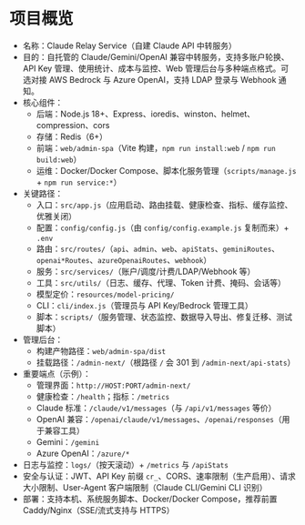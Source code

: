 # 项目概览

- 名称：Claude Relay Service（自建 Claude API 中转服务）
- 目的：自托管的 Claude/Gemini/OpenAI 兼容中转服务，支持多账户轮换、API Key 管理、使用统计、成本与监控、Web 管理后台与多种端点格式。可选对接 AWS Bedrock 与 Azure OpenAI，支持 LDAP 登录与 Webhook 通知。
- 核心组件：
  - 后端：Node.js 18+、Express、ioredis、winston、helmet、compression、cors
  - 存储：Redis（6+）
  - 前端：`web/admin-spa`（Vite 构建，`npm run install:web` / `npm run build:web`）
  - 运维：Docker/Docker Compose、脚本化服务管理（`scripts/manage.js` + `npm run service:*`）
- 关键路径：
  - 入口：`src/app.js`（应用启动、路由挂载、健康检查、指标、缓存监控、优雅关闭）
  - 配置：`config/config.js`（由 `config/config.example.js` 复制而来）+ `.env`
  - 路由：`src/routes/`（`api`、`admin`、`web`、`apiStats`、`geminiRoutes`、`openai*Routes`、`azureOpenaiRoutes`、`webhook`）
  - 服务：`src/services/`（账户/调度/计费/LDAP/Webhook 等）
  - 工具：`src/utils/`（日志、缓存、代理、Token 计费、掩码、会话等）
  - 模型定价：`resources/model-pricing/`
  - CLI：`cli/index.js`（管理员与 API Key/Bedrock 管理工具）
  - 脚本：`scripts/`（服务管理、状态监控、数据导入导出、修复迁移、测试脚本）
- 管理后台：
  - 构建产物路径：`web/admin-spa/dist`
  - 挂载路径：`/admin-next/`（根路径 `/` 会 301 到 `/admin-next/api-stats`）
- 重要端点（示例）：
  - 管理界面：`http://HOST:PORT/admin-next/`
  - 健康检查：`/health`；指标：`/metrics`
  - Claude 标准：`/claude/v1/messages`（与 `/api/v1/messages` 等价）
  - OpenAI 兼容：`/openai/claude/v1/messages`、`/openai/responses`（用于兼容工具）
  - Gemini：`/gemini`
  - Azure OpenAI：`/azure/*`
- 日志与监控：`logs/`（按天滚动）+ `/metrics` 与 `/apiStats`
- 安全与认证：JWT、API Key 前缀 `cr_`、CORS、速率限制（生产启用）、请求大小限制、User-Agent 客户端限制（Claude CLI/Gemini CLI 识别）
- 部署：支持本机、系统服务脚本、Docker/Docker Compose，推荐前置 Caddy/Nginx（SSE/流式支持与 HTTPS）
